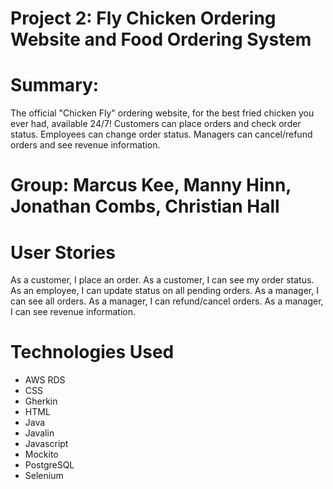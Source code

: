 # Project 2: Fly Chicken Ordering Website and Food Ordering System

# Summary:
The official "Chicken Fly" ordering website, for the best fried chicken you ever had, available 24/7! Customers can place orders and check order status. Employees can change order status. Managers can cancel/refund orders and see revenue information.

# Group: Marcus Kee, Manny Hinn, Jonathan Combs, Christian Hall

# User Stories
As a customer, I place an order.
As a customer, I can see my order status.
As an employee, I can update status on all pending orders.
As a manager, I can see all orders.
As a manager, I can refund/cancel orders.
As a manager, I can see revenue information.

# Technologies Used
- AWS RDS
- CSS
- Gherkin
- HTML
- Java
- Javalin
- Javascript
- Mockito
- PostgreSQL
- Selenium
